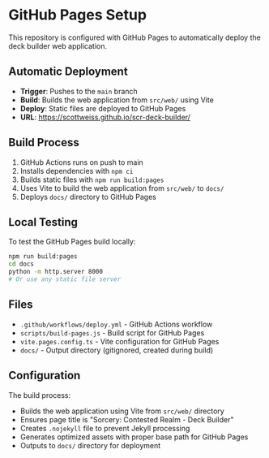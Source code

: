 # GitHub Pages Setup

This repository is configured with GitHub Pages to automatically deploy the deck builder web application.

## Automatic Deployment

- **Trigger**: Pushes to the `main` branch
- **Build**: Builds the web application from `src/web/` using Vite  
- **Deploy**: Static files are deployed to GitHub Pages
- **URL**: https://scottweiss.github.io/scr-deck-builder/

## Build Process

1. GitHub Actions runs on push to main
2. Installs dependencies with `npm ci`
3. Builds static files with `npm run build:pages`
4. Uses Vite to build the web application from `src/web/` to `docs/`
5. Deploys `docs/` directory to GitHub Pages

## Local Testing

To test the GitHub Pages build locally:

```bash
npm run build:pages
cd docs
python -m http.server 8000
# Or use any static file server
```

## Files

- `.github/workflows/deploy.yml` - GitHub Actions workflow
- `scripts/build-pages.js` - Build script for GitHub Pages
- `vite.pages.config.ts` - Vite configuration for GitHub Pages
- `docs/` - Output directory (gitignored, created during build)

## Configuration

The build process:
- Builds the web application using Vite from `src/web/` directory
- Ensures page title is "Sorcery: Contested Realm - Deck Builder"
- Creates `.nojekyll` file to prevent Jekyll processing
- Generates optimized assets with proper base path for GitHub Pages
- Outputs to `docs/` directory for deployment